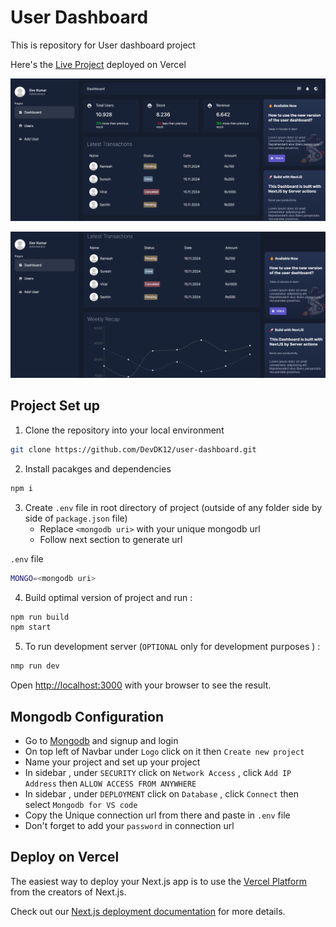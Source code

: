 # User Dashboard

This is repository for User dashboard project 

Here's the [Live Project](https://user-dashboard-chi.vercel.app/dashboard) deployed on Vercel

![Alt text](./public/image.png)

![Alt text](./public/image-1.png)





## Project Set up 

1. Clone the repository into your local environment

```bash
git clone https://github.com/DevDK12/user-dashboard.git
```


2. Install pacakges and dependencies
```bash
npm i
```

3. Create `.env` file in root directory of project (outside of any folder side by side of `package.json` file)
   - Replace `<mongodb uri>` with your unique mongodb url 
   - Follow next section to generate url

`.env` file
```bash
MONGO=<mongodb uri>
```


4. Build optimal version of project and run :
```bash
npm run build
npm start
```


5. To run development server (`OPTIONAL`  only for development purposes ) : 
```bash
nmp run dev
```

Open [http://localhost:3000](http://localhost:3000) with your browser to see the result.








## Mongodb Configuration 
- Go to [Mongodb](mongodb.com) and signup and login 
- On top left of Navbar under  `Logo` click on it  then  `Create new project`
- Name your project and set up your project
- In sidebar , under `SECURITY` click on `Network Access` , click `Add IP Address` then `ALLOW ACCESS FROM ANYWHERE`
- In sidebar , under `DEPLOYMENT` click on `Database` , click `Connect` then select  `Mongodb for VS code`
- Copy the Unique connection url from there and paste in `.env` file 
- Don't forget to add your `password` in connection url


## Deploy on Vercel

The easiest way to deploy your Next.js app is to use the [Vercel Platform](https://vercel.com/new?utm_medium=default-template&filter=next.js&utm_source=create-next-app&utm_campaign=create-next-app-readme) from the creators of Next.js.

Check out our [Next.js deployment documentation](https://nextjs.org/docs/deployment) for more details.


